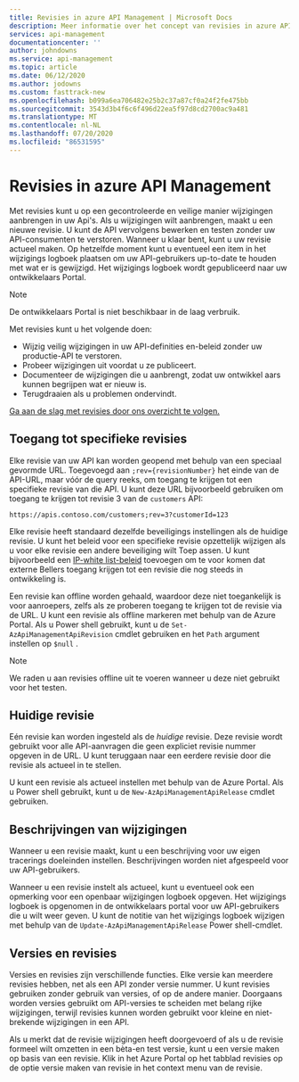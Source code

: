 ```yaml
---
title: Revisies in azure API Management | Microsoft Docs
description: Meer informatie over het concept van revisies in azure API Management.
services: api-management
documentationcenter: ''
author: johndowns
ms.service: api-management
ms.topic: article
ms.date: 06/12/2020
ms.author: jodowns
ms.custom: fasttrack-new
ms.openlocfilehash: b099a6ea706482e25b2c37a87cf0a24f2fe475bb
ms.sourcegitcommit: 3543d3b4f6c6f496d22ea5f97d8cd2700ac9a481
ms.translationtype: MT
ms.contentlocale: nl-NL
ms.lasthandoff: 07/20/2020
ms.locfileid: "86531595"
---
```

# <a name="revisions-in-azure-api-management"></a>Revisies in azure API Management

Met revisies kunt u op een gecontroleerde en veilige manier wijzigingen aanbrengen in uw Api's. Als u wijzigingen wilt aanbrengen, maakt u een nieuwe revisie. U kunt de API vervolgens bewerken en testen zonder uw API-consumenten te verstoren. Wanneer u klaar bent, kunt u uw revisie actueel maken. Op hetzelfde moment kunt u eventueel een item in het wijzigings logboek plaatsen om uw API-gebruikers up-to-date te houden met wat er is gewijzigd. Het wijzigings logboek wordt gepubliceerd naar uw ontwikkelaars Portal.

> [!NOTE]
> De ontwikkelaars Portal is niet beschikbaar in de laag verbruik.

Met revisies kunt u het volgende doen:

- Wijzig veilig wijzigingen in uw API-definities en-beleid zonder uw productie-API te verstoren.
- Probeer wijzigingen uit voordat u ze publiceert.
- Documenteer de wijzigingen die u aanbrengt, zodat uw ontwikkel aars kunnen begrijpen wat er nieuw is.
- Terugdraaien als u problemen ondervindt.

[Ga aan de slag met revisies door ons overzicht te volgen.](./api-management-get-started-revise-api.md)

## <a name="accessing-specific-revisions"></a>Toegang tot specifieke revisies

Elke revisie van uw API kan worden geopend met behulp van een speciaal gevormde URL. Toegevoegd aan `;rev={revisionNumber}` het einde van de API-URL, maar vóór de query reeks, om toegang te krijgen tot een specifieke revisie van die API. U kunt deze URL bijvoorbeeld gebruiken om toegang te krijgen tot revisie 3 van de `customers` API:

`https://apis.contoso.com/customers;rev=3?customerId=123`

Elke revisie heeft standaard dezelfde beveiligings instellingen als de huidige revisie. U kunt het beleid voor een specifieke revisie opzettelijk wijzigen als u voor elke revisie een andere beveiliging wilt Toep assen. U kunt bijvoorbeeld een [IP-white list-beleid](./api-management-access-restriction-policies.md#RestrictCallerIPs) toevoegen om te voor komen dat externe Bellers toegang krijgen tot een revisie die nog steeds in ontwikkeling is.

Een revisie kan offline worden gehaald, waardoor deze niet toegankelijk is voor aanroepers, zelfs als ze proberen toegang te krijgen tot de revisie via de URL. U kunt een revisie als offline markeren met behulp van de Azure Portal. Als u Power shell gebruikt, kunt u de `Set-AzApiManagementApiRevision` cmdlet gebruiken en het `Path` argument instellen op `$null` .

> [!NOTE]
> We raden u aan revisies offline uit te voeren wanneer u deze niet gebruikt voor het testen.

## <a name="current-revision"></a>Huidige revisie

Eén revisie kan worden ingesteld als de *huidige* revisie. Deze revisie wordt gebruikt voor alle API-aanvragen die geen expliciet revisie nummer opgeven in de URL. U kunt teruggaan naar een eerdere revisie door die revisie als actueel in te stellen.

U kunt een revisie als actueel instellen met behulp van de Azure Portal. Als u Power shell gebruikt, kunt u de `New-AzApiManagementApiRelease` cmdlet gebruiken.

## <a name="revision-descriptions"></a>Beschrijvingen van wijzigingen

Wanneer u een revisie maakt, kunt u een beschrijving voor uw eigen tracerings doeleinden instellen. Beschrijvingen worden niet afgespeeld voor uw API-gebruikers.

Wanneer u een revisie instelt als actueel, kunt u eventueel ook een opmerking voor een openbaar wijzigingen logboek opgeven. Het wijzigings logboek is opgenomen in de ontwikkelaars portal voor uw API-gebruikers die u wilt weer geven. U kunt de notitie van het wijzigings logboek wijzigen met behulp van de `Update-AzApiManagementApiRelease` Power shell-cmdlet.

## <a name="versions-and-revisions"></a>Versies en revisies

Versies en revisies zijn verschillende functies. Elke versie kan meerdere revisies hebben, net als een API zonder versie nummer. U kunt revisies gebruiken zonder gebruik van versies, of op de andere manier. Doorgaans worden versies gebruikt om API-versies te scheiden met belang rijke wijzigingen, terwijl revisies kunnen worden gebruikt voor kleine en niet-brekende wijzigingen in een API.

Als u merkt dat de revisie wijzigingen heeft doorgevoerd of als u de revisie formeel wilt omzetten in een bèta-en test versie, kunt u een versie maken op basis van een revisie. Klik in het Azure Portal op het tabblad revisies op de optie versie maken van revisie in het context menu van de revisie.
